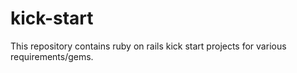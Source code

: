 kick-start
==========

This repository contains ruby on rails kick start projects for various requirements/gems.
